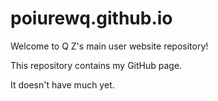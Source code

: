 # poiurewq.github.io
Welcome to Q Z's main user website repository!

This repository contains my GitHub page. 

It doesn't have much yet. 
